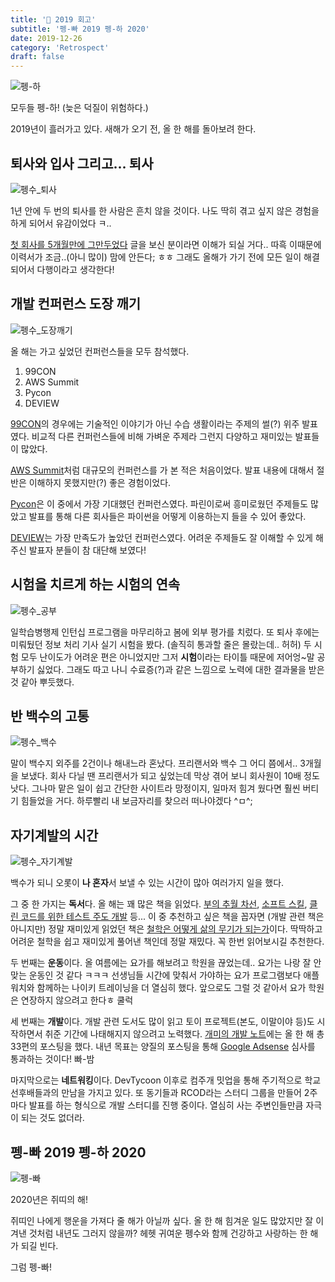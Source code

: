 ```yaml
---
title: '🐧 2019 회고'
subtitle: '펭-빠 2019 펭-하 2020'
date: 2019-12-26
category: 'Retrospect'
draft: false
---
```


![펭-하](images/2019/09.png)

모두들 펭-하! (늦은 덕질이 위험하다.)

2019년이 흘러가고 있다.
새해가 오기 전, 올 한 해를 돌아보려 한다.

## 퇴사와 입사 그리고... 퇴사

![펭수_퇴사](images/2019/07.png)

1년 안에 두 번의 퇴사를 한 사람은 흔치 않을 것이다.
나도 딱히 겪고 싶지 않은 경험을 하게 되어서 유감이었다 ㅋ..

[첫 회사를 5개월만에 그만두었다](http://ugaemi.com/retrospect/I-quit-my-job/) 글을 보신 분이라면 이해가 되실 거다.. 따흑
이때문에 이력서가 조금..(아니 많이) 맘에 안든다; ㅎㅎ
그래도 올해가 가기 전에 모든 일이 해결되어서 다행이라고 생각한다!

## 개발 컨퍼런스 도장 깨기

![펭수_도장깨기](images/2019/11.png)

올 해는 가고 싶었던 컨퍼런스들을 모두 참석했다.

1. 99CON
2. AWS Summit
3. Pycon
4. DEVIEW

[99CON](https://booking.naver.com/booking/12/bizes/116060)의 경우에는 기술적인 이야기가 아닌 수습 생활이라는 주제의 썰(?) 위주 발표였다.
비교적 다른 컨퍼런스들에 비해 가벼운 주제라 그런지 다양하고 재미있는 발표들이 많았다.

[AWS Summit](https://aws.amazon.com/ko/events/summits/seoul/)처럼 대규모의 컨퍼런스를 가 본 적은 처음이었다.
발표 내용에 대해서 절반은 이해하지 못했지만(?) 좋은 경험이었다.

[Pycon](https://www.pycon.kr)은 이 중에서 가장 기대했던 컨퍼런스였다.
파린이로써 흥미로웠던 주제들도 많았고 발표를 통해 다른 회사들은 파이썬을 어떻게 이용하는지 들을 수 있어 좋았다.

[DEVIEW](https://deview.kr/2019)는 가장 만족도가 높았던 컨퍼런스였다.
어려운 주제들도 잘 이해할 수 있게 해주신 발표자 분들이 참 대단해 보였다!

## 시험을 치르게 하는 시험의 연속

![펭수_공부](images/2019/08.png)

일학습병행제 인턴십 프로그램을 마무리하고 봄에 외부 평가를 치렀다.
또 퇴사 후에는 미뤄뒀던 정보 처리 기사 실기 시험을 봤다. (솔직히 통과할 줄은 몰랐는데.. 허허)
두 시험 모두 난이도가 어려운 편은 아니었지만 그저 **시험**이라는 타이틀 때문에 저어엉~말 공부하기 싫었다.
그래도 따고 나니 수료증(?)과 같은 느낌으로 노력에 대한 결과물을 받은 것 같아 뿌듯했다.

## 반 백수의 고통

![펭수_백수](images/2019/10.png)

말이 백수지 외주를 2건이나 해내느라 혼났다.
프리랜서와 백수 그 어디 쯤에서.. 3개월을 보냈다.
회사 다닐 땐 프리랜서가 되고 싶었는데 막상 겪어 보니 회사원이 10배 정도 낫다.
그나마 맡은 일이 쉽고 간단한 사이트라 망정이지, 일마저 힘겨 웠다면 훨씬 버티기 힘들었을 거다.
하루빨리 내 보금자리를 찾으러 떠나야겠다 ^ㅁ^;

## 자기계발의 시간

![펭수_자기계발](images/2019/12.png)

백수가 되니 오롯이 **나 혼자**서 보낼 수 있는 시간이 많아 여러가지 일을 했다.

그 중 한 가지는 **독서**다. 올 해는 꽤 많은 책을 읽었다.
[부의 추월 차선](http://www.yes24.com/Product/Goods/9440838), [소프트 스킬](http://www.yes24.com/Product/goods/23161141), [클린 코드를 위한 테스트 주도 개발](http://www.yes24.com/Product/Goods/16886031) 등...
이 중 추천하고 싶은 책을 꼽자면 (개발 관련 책은 아니지만) 정말 재미있게 읽었던 책은 [철학은 어떻게 삶의 무기가 되는가](http://www.yes24.com/Product/Goods/68749139)이다.
딱딱하고 어려운 철학을 쉽고 재미있게 풀어낸 책인데 정말 재밌다. 꼭 한번 읽어보시길 추천한다.

두 번째는 **운동**이다.
올 여름에는 요가를 해보려고 학원을 끊었는데.. 요가는 나랑 잘 안맞는 운동인 것 같다 ㅋㅋㅋ
선생님들 시간에 맞춰서 가야하는 요가 프로그램보다 애플워치와 함께하는 나이키 트레이닝을 더 열심히 했다.
앞으로도 그럴 것 같아서 요가 학원은 연장하지 않으려고 한다ㅎ 쿨럭

세 번째는 **개발**이다.
개발 관련 도서도 많이 읽고 토이 프로젝트(본도, 이말이야 등)도 시작하면서 취준 기간에 나태해지지 않으려고 노력했다.
[개미의 개발 노트](http://ugaemi.com)에는 올 한 해 총 33편의 포스팅을 했다.
내년 목표는 양질의 포스팅을 통해 [Google Adsense](https://www.google.com/intl/ko_kr/adsense/start/#/?modal_active=none) 심사를 통과하는 것이다! 빠-밤

마지막으로는 **네트워킹**이다.
DevTycoon 이후로 컴주개 밋업을 통해 주기적으로 학교 선후배들과의 만남을 가지고 있다.
또 동기들과 RCOD라는 스터디 그룹을 만들어 2주마다 발표를 하는 형식으로 개발 스터디를 진행 중이다.
열심히 사는 주변인들만큼 자극이 되는 것도 없더라.

## 펭-빠 2019 펭-하 2020

![펭-빠](images/2019/13.png)

2020년은 쥐띠의 해!

쥐띠인 나에게 행운을 가져다 줄 해가 아닐까 싶다.
올 한 해 힘겨운 일도 많았지만 잘 이겨낸 것처럼 내년도 그러지 않을까? 헤헷
귀여운 펭수와 함께 건강하고 사랑하는 한 해가 되길 빈다.

그럼 펭-빠!
